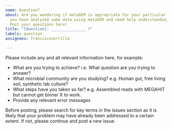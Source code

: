 ```yaml
---
name: Question?
about: Are you wondering if metaGEM is appropriate for your particular case? Or maybe
  you have analyzed some data using metaGEM and need help understanding the output?
  Post your questions here!
title: "[Question]: _______________ ?"
labels: question
assignees: franciscozorrilla

---
```


Please include any and all relevant information here, for example:

* What are you trying to achieve? i.e. What question are you trying to answer?
* What microbial community are you studying? e.g. Human gut, free living soil, synthetic lab culture?
* What steps have you taken so far? e.g. Assembled reads with MEGAHIT but cannot get binner X to work.
* Provide any relevant error messages

Before posting, please search for key terms in the issues section as it is likely that your problem may have already been addressed to a certain extent. If not, please continue and post a new issue.
